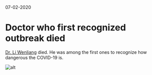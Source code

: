 07-02-2020

# Doctor who first recognized outbreak died


[Dr. Li Wenliang](https://en.wikipedia.org/wiki/Li_Wenliang) died. He was among the first ones to recognize how dangerous the COVID-19 is.

![alt](https://upload.wikimedia.org/wikipedia/en/e/e6/Li_Wen_Liang.jpg)